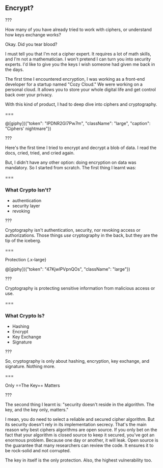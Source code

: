 <!--{section^1: data-breadcrumb="Encrypt?"}-->

<!--{.interleaf data-background-image="/img/unsplash/587583.jpg"}-->
<!-- Photo by NeONBRAND on Unsplash -->

## Encrypt?

???

How many of you have already tried to work with ciphers, or understand how keys exchange works?

Okay. Did you tear blood?

I must tell you that I'm not a cipher expert. It requires a lot of math skills, and I'm not a mathematician. I won't pretend I can turn you into security experts. I'd like to give you the keys I wish someone had given me back in the days.

The first time I encountered encryption, I was working as a front-end developer for a startup named "Cozy Cloud." We were working on a personal cloud. It allows you to store your whole digital life and get control back over your privacy.

With this kind of product, I had to deep dive into ciphers and cryptography.

===

@[giphy]({"token": "IPDNR2Gl7Pw7m", "className": "large", "caption": "Ciphers' nightmare"})

???

Here's the first time I tried to encrypt and decrypt a blob of data. I read the docs, cried, tried, and cried again.

But, I didn't have any other option: doing encryption on data was mandatory. So I started from scratch. The first thing I learnt was:

===

### What Crypto Isn't?

- authentication
- security layer
- revoking

???

Cryptography isn't authentication, security, nor revoking access or authorizations. Those things _use_ cryptography in the back, but they are the tip of the iceberg.

===

Protection {.x-large}

@[giphy]({"token": "47KjwlPVpnQOs", "className": "large"})

???

Cryptography is protecting sensitive information from malicious access or use.

===

### What Crypto Is?

- Hashing
- Encrypt
- Key Exchange
- Signature

???

So, cryptography is only about hashing, encryption, key exchange, and signature. Nothing more.

===
<!--{.xx-large}-->

Only ==The Key==
Matters
<!--{p:.punchline}-->

???

The second thing I learnt is: "security doesn't reside in the algorithm. The key, and the key only, matters."

I mean, you do need to select a reliable and secured cipher algorithm. But its security doesn't rely in its implementation secrecy. That's the main reason why best ciphers algorithms are open source. If you only bet on the fact that your algorithm is closed source to keep it secured, you've got an enormous problem. Because one day or another, it will leak. Open source is the guarantee that many researchers can review the code. It ensures it to be rock-solid and not corrupted.

The key in itself is the only protection. Also, the highest vulnerability too.
